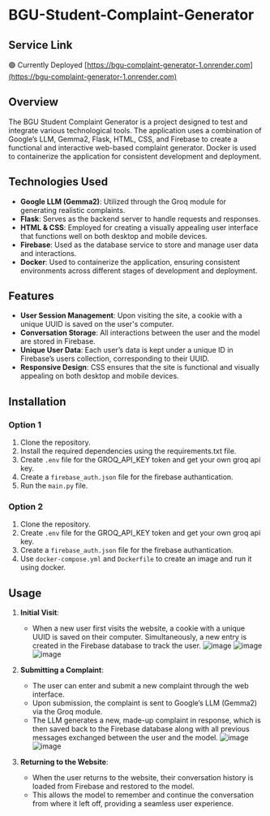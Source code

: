 # BGU-Student-Complaint-Generator
## Service Link
🟢 Currently Deployed
[https://bgu-complaint-generator-1.onrender.com](https://bgu-complaint-generator-1.onrender.com)

## Overview 

The BGU Student Complaint Generator is a project designed to test and integrate various technological tools. The application uses a combination of Google’s LLM, Gemma2, Flask, HTML, CSS, and Firebase to create a functional and interactive web-based complaint generator. Docker is used to containerize the application for consistent development and deployment.


## Technologies Used
- **Google LLM (Gemma2)**: Utilized through the Groq module for generating realistic complaints.
- **Flask**: Serves as the backend server to handle requests and responses.
- **HTML & CSS**: Employed for creating a visually appealing user interface that functions well on both desktop and mobile devices.
- **Firebase**: Used as the database service to store and manage user data and interactions.
- **Docker**: Used to containerize the application, ensuring consistent environments across different stages of development and deployment.

## Features
- **User Session Management**: Upon visiting the site, a cookie with a unique UUID is saved on the user's computer.
- **Conversation Storage**: All interactions between the user and the model are stored in Firebase.
- **Unique User Data**: Each user’s data is kept under a unique ID in Firebase’s users collection, corresponding to their UUID.
- **Responsive Design**: CSS ensures that the site is functional and visually appealing on both desktop and mobile devices.

## Installation 
### Option 1
1. Clone the repository.
2. Install the required dependencies using the requirements.txt file.
3. Create `.env` file for the GROQ_API_KEY token and get your own groq api key.
4. Create a `firebase_auth.json` file for the firebase authantication.
5. Run the `main.py` file.
### Option 2 
1. Clone the repository.
2. Create `.env` file for the GROQ_API_KEY token and get your own groq api key.
3. Create a `firebase_auth.json` file for the firebase authantication.
4. Use `docker-compose.yml` and `Dockerfile` to create an image and run it using docker.

 
## Usage

1. **Initial Visit**:
   - When a new user first visits the website, a cookie with a unique UUID is saved on their computer. Simultaneously, a new entry is created in the Firebase database to track the user.
   ![image](https://github.com/user-attachments/assets/4799086e-5fe3-47ba-a6ea-58f8897499d5)
   ![image](https://github.com/user-attachments/assets/72fd42da-ea76-4104-a4ac-96df193be4fb)
   ![image](https://github.com/user-attachments/assets/1df05d36-a8c2-4f0e-b8da-0973623dc098)


   

2. **Submitting a Complaint**:
   - The user can enter and submit a new complaint through the web interface.
   - Upon submission, the complaint is sent to Google’s LLM (Gemma2) via the Groq module.
   - The LLM generates a new, made-up complaint in response, which is then saved back to the Firebase database along with all previous messages exchanged between the user and the model.
![image](https://github.com/user-attachments/assets/b16704f7-f513-4391-9fab-0440820d6edc)
![image](https://github.com/user-attachments/assets/425fa103-66e6-459e-9215-3badfc4bc6ab)



3. **Returning to the Website**:
   - When the user returns to the website, their conversation history is loaded from Firebase and restored to the model.
   - This allows the model to remember and continue the conversation from where it left off, providing a seamless user experience.







